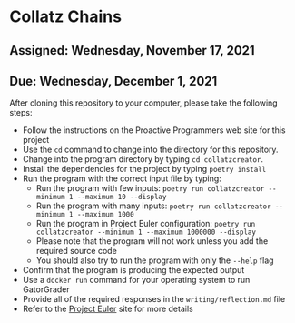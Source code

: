 # Collatz Chains

## Assigned: Wednesday, November 17, 2021
## Due: Wednesday, December 1, 2021

After cloning this repository to your computer, please take the following steps:

- Follow the instructions on the Proactive Programmers web site for this project
- Use the `cd` command to change into the directory for this repository.
- Change into the program directory by typing `cd collatzcreator`.
- Install the dependencies for the project by typing `poetry install`
- Run the program with the correct input file by typing:
  - Run the program with few inputs: `poetry run collatzcreator --minimum 1 --maximum 10 --display`
  - Run the program with many inputs: `poetry run collatzcreator --minimum 1 --maximum 1000`
  - Run the program in Project Euler configuration: `poetry run collatzcreator --minimum 1 --maximum 1000000 --display`
  - Please note that the program will not work unless you add the required source code
  - You should also try to run the program with only the `--help` flag
- Confirm that the program is producing the expected output
- Use a `docker run` command for your operating system to run GatorGrader
- Provide all of the required responses in the `writing/reflection.md` file
- Refer to the [Project Euler](https://projecteuler.net/problem=14) site for more details
